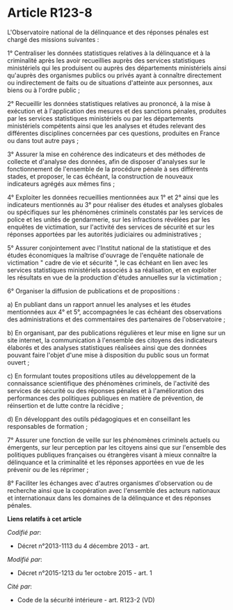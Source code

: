# Article R123-8

L'Observatoire national de la délinquance et des réponses pénales est chargé des missions suivantes : 

1° Centraliser les données statistiques relatives à la délinquance et à la criminalité après les avoir recueillies auprès des
services statistiques ministériels qui les produisent ou auprès des départements ministériels ainsi qu'auprès des organismes
publics ou privés ayant à connaître directement ou indirectement de faits ou de situations d'atteinte aux personnes, aux
biens ou à l'ordre public ; 

2° Recueillir les données statistiques relatives au prononcé, à la mise à exécution et à l'application des mesures et des
sanctions pénales, produites par les services statistiques ministériels ou par les départements ministériels compétents ainsi
que les analyses et études relevant des différentes disciplines concernées par ces questions, produites en France ou dans
tout autre pays ; 

3° Assurer la mise en cohérence des indicateurs et des méthodes de collecte et d'analyse des données, afin de disposer
d'analyses sur le fonctionnement de l'ensemble de la procédure pénale à ses différents stades, et proposer, le cas échéant,
la construction de nouveaux indicateurs agrégés aux mêmes fins ; 

4° Exploiter les données recueillies mentionnées aux 1° et 2° ainsi que les indicateurs mentionnés au 3° pour réaliser des
études et analyses globales ou spécifiques sur les phénomènes criminels constatés par les services de police et les unités de
gendarmerie, sur les infractions révélées par les enquêtes de victimation, sur l'activité des services de sécurité et sur les
réponses apportées par les autorités judiciaires ou administratives ; 

5° Assurer conjointement avec l'Institut national de la statistique et des études économiques la maîtrise d'ouvrage de
l'enquête nationale de victimation " cadre de vie et sécurité ", le cas échéant en lien avec les services statistiques
ministériels associés à sa réalisation, et en exploiter les résultats en vue de la production d'études annuelles sur la
victimation ; 

6° Organiser la diffusion de publications et de propositions : 

a) En publiant dans un rapport annuel les analyses et les études mentionnées aux 4° et 5°, accompagnées le cas échéant des
observations des administrations et des commentaires des partenaires de l'observatoire ; 

b) En organisant, par des publications régulières et leur mise en ligne sur un site internet, la communication à l'ensemble
des citoyens des indicateurs élaborés et des analyses statistiques réalisées ainsi que des données pouvant faire l'objet
d'une mise à disposition du public sous un format ouvert ; 

c) En formulant toutes propositions utiles au développement de la connaissance scientifique des phénomènes criminels, de
l'activité des services de sécurité ou des réponses pénales et à l'amélioration des performances des politiques publiques en
matière de prévention, de réinsertion et de lutte contre la récidive ; 

d) En développant des outils pédagogiques et en conseillant les responsables de formation ; 

7° Assurer une fonction de veille sur les phénomènes criminels actuels ou émergents, sur leur perception par les citoyens
ainsi que sur l'ensemble des politiques publiques françaises ou étrangères visant à mieux connaître la délinquance et la
criminalité et les réponses apportées en vue de les prévenir ou de les réprimer ; 

8° Faciliter les échanges avec d'autres organismes d'observation ou de recherche ainsi que la coopération avec l'ensemble des
acteurs nationaux et internationaux dans les domaines de la délinquance et des réponses pénales.

**Liens relatifs à cet article**

_Codifié par_:

  - Décret n°2013-1113 du 4 décembre 2013 - art.

_Modifié par_:

  - Décret n°2015-1213 du 1er octobre 2015 - art. 1

_Cité par_:

  - Code de la sécurité intérieure - art. R123-2 (VD)
